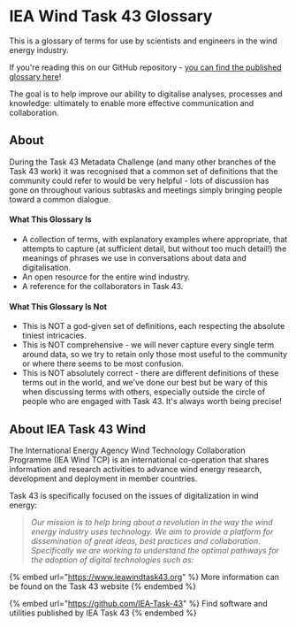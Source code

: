 # IEA Wind Task 43 Glossary

This is a glossary of terms for use by scientists and engineers in the wind energy industry.

If you're reading this on our GitHub repository - [you can find the published glossary here](https://iea-task-43.gitbook.io/iea-task-43-glossary/)!

The goal is to help improve our ability to digitalise analyses, processes and knowledge: ultimately to enable more effective communication and collaboration.

## About

During the Task 43 Metadata Challenge (and many other branches of the Task 43 work) it was recognised that a common set of definitions that the community could refer to would be very helpful - lots of discussion has gone on throughout various subtasks and meetings simply bringing people toward a common dialogue.

#### What This Glossary Is

* A collection of terms, with explanatory examples where appropriate, that attempts to capture (at sufficient detail, but without too much detail!) the meanings of phrases we use in conversations about data and digitalisation.
* An open resource for the entire wind industry.
* A reference for the collaborators in Task 43.

#### What This Glossary Is Not

* This is NOT a god-given set of definitions, each respecting the absolute tiniest intricacies.
* This is NOT comprehensive - we will never capture every single term around data, so we try to retain only those most useful to the community or where there seems to be most confusion.
* This is NOT absolutely correct - there are different definitions of these terms out in the world, and we've done our best but be wary of this when discussing terms with others, especially outside the circle of people who are engaged with Task 43. It's always worth being precise!

## About IEA Task 43 Wind

The International Energy Agency Wind Technology Collaboration Programme (IEA Wind TCP) is an international co-operation that shares information and research activities to advance wind energy research, development and deployment in member countries.

Task 43 is specifically focused on the issues of digitalization in wind energy:

> _Our mission is to help bring about a revolution in the way the wind energy industry uses technology. We aim to provide a platform for dissemination of great ideas, best practices and collaboration. Specifically we are working to understand the optimal pathways for the adoption of digital technologies such as:_

{% embed url="https://www.ieawindtask43.org" %}
More information can be found on the Task 43 website
{% endembed %}

{% embed url="https://github.com/IEA-Task-43" %}
Find software and utilities published by IEA Task 43
{% endembed %}
